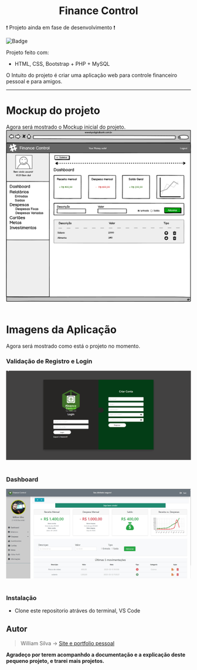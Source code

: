 # <center>Finance Control</center>



:heavy_exclamation_mark: Projeto ainda em fase de desenvolvimento :exclamation:



![Badge](https://img.shields.io/static/v1?label=bootstrap&message=PHP8.2&color=white&style=for-the-badge&logo=bootstrap)


Projeto feito com:
 - HTML, CSS, Bootstrap + PHP + MySQL 

O Intuito do projeto é criar uma aplicação web para controle financeiro pessoal e para amigos.
___

# Mockup do projeto
Agora será mostrado o Mockup inicial do projeto.
![mockup projeto finance control](assets/control_finance_mockup.png)
&nbsp;

# Imagens da Aplicação
Agora será mostrado como está o projeto no momento.

### Validação de Registro e Login
![finance control](assets/validate_register_form.gif)
&nbsp;

### Dashboard
![finance control](assets/finance-control.jpg)
&nbsp;

### Instalação
- Clone este repositorio atráves do terminal, VS Code 

## Autor

> William Silva -> [Site e portfolio pessoal](https://bywilliams.github.io/portfolio/)

**Agradeço por terem acompanhdo a documentação e a explicação deste pequeno projeto, e trarei mais projetos.**
